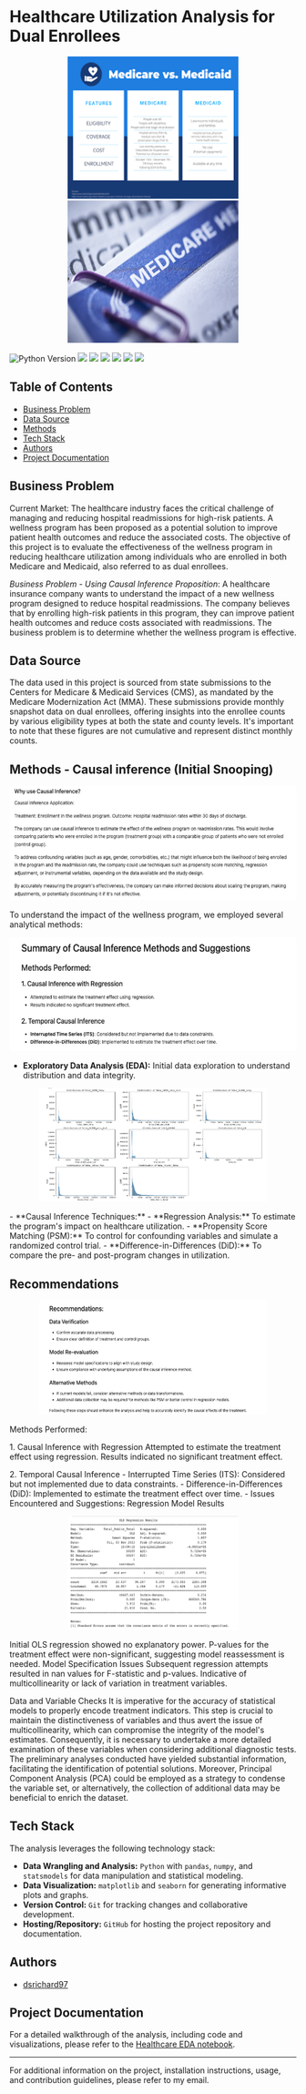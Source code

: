 # Healthcare Utilization Analysis for Dual Enrollees
<p align="center">
  <img src="images2.png" width="300" height="250" allow="autoplay">
  <img src="medi.jpeg" width="300" height="250" allow="autoplay">
</p>

<p>
  <img src="https://img.shields.io/badge/Python_Version-3.10%2B-blue" title="Python Version">
  <img src="https://img.shields.io/github/last-commit/dsrichard97/otherprojects">
  <img src="https://img.shields.io/badge/Financial Analysis-Trends-red">
  <img src="https://img.shields.io/badge/STAT-Time Series-blue">
  <img src="https://img.shields.io/badge/STAT-Causal Inference-blue">
  <img src="https://img.shields.io/badge/Python-Pandas-green">
  <a href="https://github.com/ellerbrock/open-source-badges/"><img src="https://badges.frapsoft.com/os/v1/open-source.svg?v=103"></a>

  <p>
  

## Table of Contents
- [Business Problem](#business-problem)
- [Data Source](#data-source)
- [Methods](#methods)
- [Tech Stack](#tech-stack)
- [Authors](#authors)
- [Project Documentation](#project-documentation)

## Business Problem

Current Market:
The healthcare industry faces the critical challenge of managing and reducing hospital readmissions for high-risk patients. A wellness program has been proposed as a potential solution to improve patient health outcomes and reduce the associated costs. The objective of this project is to evaluate the effectiveness of the wellness program in reducing healthcare utilization among individuals who are enrolled in both Medicare and Medicaid, also referred to as dual enrollees.

*Business Problem - Using Causal Inference Proposition*:
A healthcare insurance company wants to understand the impact of a new wellness program designed to reduce hospital readmissions. The company believes that by enrolling high-risk patients in this program, they can improve patient health outcomes and reduce costs associated with readmissions. The business problem is to determine whether the wellness program is effective.

## Data Source

The data used in this project is sourced from state submissions to the Centers for Medicare & Medicaid Services (CMS), as mandated by the Medicare Modernization Act (MMA). These submissions provide monthly snapshot data on dual enrollees, offering insights into the enrollee counts by various eligibility types at both the state and county levels. It's important to note that these figures are not cumulative and represent distinct monthly counts.


## Methods - Causal inference (Initial Snooping)

<p align="center">
  <img src="prop1.png" width="600" height="200" allow="autoplay">
</p>


To understand the impact of the wellness program, we employed several analytical methods:
<p align="center">
  <img src="prop2.png" width="600" height="200" allow="autoplay">
</p>

- **Exploratory Data Analysis (EDA):** Initial data exploration to understand distribution and data integrity.
<p align="center">
  <img src="init.png" width="400" height="200" allow="autoplay">
</p>
- **Causal Inference Techniques:** 
  - **Regression Analysis:** To estimate the program's impact on healthcare utilization.
  - **Propensity Score Matching (PSM):** To control for confounding variables and simulate a randomized control trial.
  - **Difference-in-Differences (DiD):** To compare the pre- and post-program changes in utilization.

## Recommendations
<p align="center">
  <img src="prop3.png" width="400" height="200" allow="autoplay">
</p>
Methods Performed:
 <p> 1. Causal Inference with Regression
      Attempted to estimate the treatment effect using regression.
      Results indicated no significant treatment effect.</p>
<p> 2. Temporal Causal Inference 
- Interrupted Time Series (ITS): Considered but not implemented due to data constraints.
- Difference-in-Differences (DiD): Implemented to estimate the treatment effect over time.
- Issues Encountered and Suggestions:
  Regression Model Results </p>

  <p align="center">
  <img src="init2.png" width="300" height="200" allow="autoplay">
</p>
  Initial OLS regression showed no explanatory power.
  P-values for the treatment effect were non-significant, suggesting model reassessment is needed.
  Model Specification Issues
  Subsequent regression attempts resulted in nan values for F-statistic and p-values.
  Indicative of multicollinearity or lack of variation in treatment variables.
  
Data and Variable Checks
It is imperative for the accuracy of statistical models to properly encode treatment indicators. This step is crucial to maintain the distinctiveness of variables and thus avert the issue of multicollinearity, which can compromise the integrity of the model's estimates. Consequently, it is necessary to undertake a more detailed examination of these variables when considering additional diagnostic tests. The preliminary analyses conducted have yielded substantial information, facilitating the identification of potential solutions. Moreover, Principal Component Analysis (PCA) could be employed as a strategy to condense the variable set, or alternatively, the collection of additional data may be beneficial to enrich the dataset.

## Tech Stack

The analysis leverages the following technology stack:

- **Data Wrangling and Analysis:** `Python` with `pandas`, `numpy`, and `statsmodels` for data manipulation and statistical modeling.
- **Data Visualization:** `matplotlib` and `seaborn` for generating informative plots and graphs.
- **Version Control:** `Git` for tracking changes and collaborative development.
- **Hosting/Repository:** `GitHub` for hosting the project repository and documentation.

## Authors

- [dsrichard97](https://github.com/dsrichard97)

## Project Documentation

For a detailed walkthrough of the analysis, including code and visualizations, please refer to the [Healthcare EDA notebook](https://github.com/dsrichard97/Medicare_Dual_Enroll/blob/main/Healthcare_EDA.ipynb).

---
For additional information on the project, installation instructions, usage, and contribution guidelines, please refer to my email.
